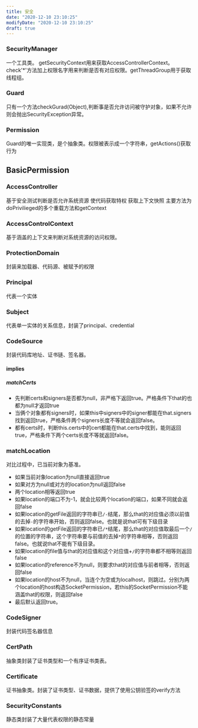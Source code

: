 ```yaml
---
title: 安全
date: "2020-12-10 23:10:25"
modifyDate: "2020-12-10 23:10:25"
draft: true
---
```

### SecurityManager
一个工具类。
getSecurityContext用来获取AccessControllerContext。check'*'方法加上权限名字用来判断是否有对应权限。getThreadGroup用于获取线程组。

### Guard

只有一个方法checkGurad(Object),判断事是否允许访问被守护对象，如果不允许则会抛出SecurityException异常。

### Permission

Guard的唯一实现类，是个抽象类。权限被表示成一个字符串，getActions()获取行为

## BasicPermission

### AccessController

基于安全测试判断是否允许系统资源
使代码获取特权
获取上下文快照
主要方法为doPrivilieged的多个重载方法和getContext

### AccessControlContext

基于涵盖的上下文来判断对系统资源的访问权限。

### ProtectionDomain 

封装来加载器、代码源、被赋予的权限

### Principal

代表一个实体

### Subject

代表单一实体的关系信息，封装了principal、credential

### CodeSource

封装代码库地址、证书链、签名器。

#### implies

##### matchCerts

-   先判断certs和signers是否都为null，非严格下返回true。严格条件下that的也都为null才返回true
-   当俩个对象都有signers时，如果this中signers中的signer都能在that.signers找到返回true，严格条件两个signers长度不等就会返回false。
-   都有certs时，判断this.certs中的cert都能在that.certs中找到，能则返回true，严格条件下两个certs长度不等就返回false。

### matchLocation

对比过程中，已当前对象为基准。

-   如果当前对象location为null直接返回true
-   如果对方为null或对方的location为null返回false
-   两个location相等返回true 
-   如果location的端口不为-1，就会比较两个location的端口，如果不同就会返回false
-   如果location的getFile返回的字符串已```/-```结尾，那么that的对应值必须以前值的去掉```-```的字符串开始，否则返回false。也就是说that可有下级目录
-   如果location的getFile返回的字符串已```/*```结尾，那么that的对应值取最后一个```/```的位置的字符串，这个字符串要与前值的去掉```*```的字符串相等，否则返回false。也就说that不能有下级目录。
-   如果location的file值与that的对应值和这个对应值+```/```的字符串都不相等则返回false
-   如果location的reference不为null，则要求that的对应值与前者相等，否则返回false
-   如果location的host不为null，当连个为空或为localhost，则跳过。分别为两个location的host构造SocketPermission，若this的SocketPermission不能涵盖that的权限，则返回false
-   最后默认返回true。

### CodeSigner

封装代码签名器信息

### CertPath

抽象类封装了证书类型和一个有序证书类表。

### Certificate

证书抽象类。封装了证书类型、证书数据，提供了使用公钥验签的verify方法

### SecurityConstants

静态类封装了大量代表权限的静态常量
